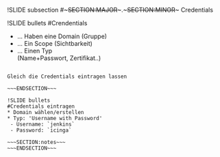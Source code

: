!SLIDE subsection
#~~~SECTION:MAJOR~~~.~~~SECTION:MINOR~~~ Credentials

!SLIDE bullets
#Crendentials
* ... Haben eine Domain (Gruppe)
* ... Ein Scope (Sichtbarkeit)
* ... Einen Typ  
	(Name+Passwort, Zertifikat..)

~~~SECTION:notes~~~

Gleich die Credentials eintragen lassen

~~~ENDSECTION~~~

!SLIDE bullets
#Credentials eintragen
* Domain wählen/erstellen
* Typ: 'Username with Password'
 - Username: `jenkins`
 - Password: `icinga`

~~~SECTION:notes~~~
~~~ENDSECTION~~~
